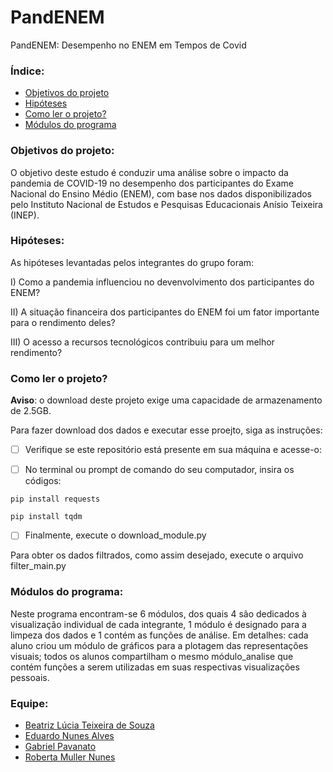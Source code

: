 # PandENEM
PandENEM: Desempenho no ENEM em Tempos de Covid


<h3>Índice:</h3>

   * [Objetivos do projeto](#objetivos)
   * [Hipóteses](#hipoteses)
   * [Como ler o projeto?](#ler)
   * [Módulos do programa](#modulos)

<h3 id=objetivos>Objetivos do projeto:</h3>

O objetivo deste estudo é conduzir uma análise sobre o impacto da pandemia de COVID-19 no desempenho dos participantes do Exame Nacional do Ensino Médio (ENEM), com base nos dados disponibilizados pelo Instituto Nacional de Estudos e Pesquisas Educacionais Anísio Teixeira (INEP).


<h3 id=hipoteses>Hipóteses:</h3>

As hipóteses levantadas pelos integrantes do grupo foram:

I) Como a pandemia influenciou no devenvolvimento dos participantes do ENEM? 

II) A situação financeira dos participantes do ENEM foi um fator importante para o rendimento deles?

III) O acesso a recursos tecnológicos contribuiu para um melhor rendimento? 


<h3 id=ler>Como ler o projeto?</h3>

<b>Aviso</b>: o download deste projeto exige uma capacidade de armazenamento de 2.5GB.

Para fazer download dos dados e executar esse proejto, siga as instruções:

- [ ] Verifique se este repositório está presente em sua máquina e acesse-o:

- [ ] No terminal ou prompt de comando do seu computador, insira os códigos:
```
pip install requests
```
```
pip install tqdm
```

- [ ] Finalmente, execute o download_module.py

Para obter os dados filtrados, como assim desejado, execute o arquivo filter_main.py

<h3 id=modulos>Módulos do programa:</h3>

Neste programa encontram-se 6 módulos, dos quais 4 são dedicados à visualização individual de cada integrante, 1 módulo é designado para a limpeza dos dados e 1 contém as funções de análise. 
Em detalhes: cada aluno criou um módulo de gráficos para a plotagem das representações visuais; todos os alunos compartilham o mesmo módulo_analise que contém funções a serem utilizadas em suas respectivas visualizações pessoais.


<h3>Equipe:</h3>

* [Beatriz Lúcia Teixeira de Souza](https://github.com/bealucia)
* [Eduardo Nunes Alves](https://github.com/drdnnsalves)
* [Gabriel Pavanato](https://github.com/Pavanato)
* [Roberta Muller Nunes](https://github.com/robertamuller)
